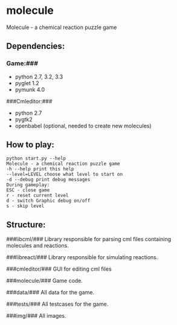 molecule
========

Molecule - a chemical reaction puzzle game

Dependencies:
-------
### Game:###
* python 2.7, 3.2, 3.3
* pyglet 1.2
* pymunk 4.0

###Cmleditor:###
* python 2.7
* pygtk2
* openbabel (optional, needed to create new molecules)

How to play:
---------
    python start.py --help 
    Molecule - a chemical reaction puzzle game
    -h --help print this help
    --level=LEVEL choose what level to start on
    -d --debug print debug messages
    During gameplay:
    ESC - close game
    r - reset current level
    d - switch Graphic debug on/off
    s - skip level

Structure:
-------
###libcml/###
Library responsible for parsing cml files containing molecules and reactions.

###libreact/###
Library responsible for simulating reactions.

###cmleditor/###
GUI for editing cml files

###molecule/###
Game code.

###data/###
All data for the game.

###tests/###
All testcases for the game.

###img/###
All images.
